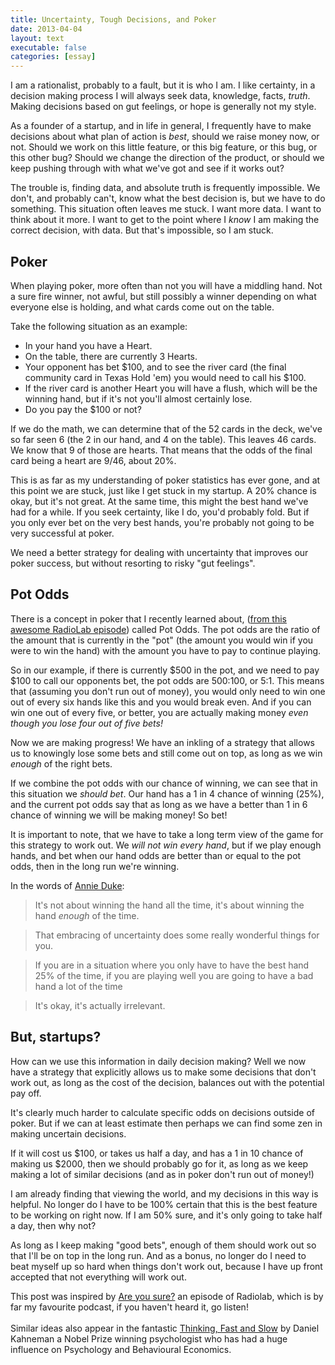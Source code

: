 ```yaml
---
title: Uncertainty, Tough Decisions, and Poker
date: 2013-04-04
layout: text
executable: false
categories: [essay]
---
```


I am a rationalist, probably to a fault, but it is who I am. I like certainty, in a decision making process I will always seek data, knowledge, facts, _truth_. Making decisions based on gut feelings, or hope is generally not my style.

As a founder of a startup, and in life in general, I frequently have to make decisions about what plan of action is _best_, should we raise money now, or not. Should we work on this little feature, or this big feature, or this bug, or this other bug? Should we change the direction of the product, or should we keep pushing through with what we've got and see if it works out?

The trouble is, finding data, and absolute truth is frequently impossible. We don't, and probably can't, know what the best decision is, but we have to do something. This situation often leaves me stuck. I want more data. I want to think about it more. I want to get to the point where I _know_ I am making the correct decision, with data. But that's impossible, so I am stuck.

## Poker

When playing poker, more often than not you will have a middling hand. Not a sure fire winner, not awful, but still possibly a winner depending on what everyone else is holding, and what cards come out on the table.

Take the following situation as an example:

* In your hand you have a Heart.
* On the table, there are currently 3 Hearts.
* Your opponent has bet $100, and to see the river card (the final community card in Texas Hold 'em) you would need to call his $100.
* If the river card is another Heart you will have a flush, which will be the winning hand, but if it's not you'll almost certainly lose.
* Do you pay the $100 or not?

If we do the math, we can determine that of the 52 cards in the deck, we've so far seen 6 (the 2 in our hand, and 4 on the table). This leaves 46 cards. We know that 9 of those are hearts. That means that the odds of the final card being a heart are 9/46, about 20%.

This is as far as my understanding of poker statistics has ever gone, and at this point we are stuck, just like I get stuck in my startup. A 20% chance is okay, but it's not great. At the same time, this might the best hand we've had for a while. If you seek certainty, like I do, you'd probably fold. But if you only ever bet on the very best hands, you're probably not going to be very successful at poker.

We need a better strategy for dealing with uncertainty that improves our poker success, but without resorting to risky "gut feelings".

## Pot Odds

There is a concept in poker that I recently learned about, ([from this awesome RadioLab episode](http://www.radiolab.org/2013/mar/26/)) called Pot Odds. The pot odds are the ratio of the amount that is currently in the "pot" (the amount you would win if you were to win the hand) with the amount you have to pay to continue playing.

So in our example, if there is currently $500 in the pot, and we need to pay $100 to call our opponents bet, the pot odds are 500:100, or 5:1. This means that (assuming you don't run out of money), you would only need to win one out of every six hands like this and you would break even. And if you can win one out of every five, or better, you are actually making money _even though you lose four out of five bets!_ 

Now we are making progress! We have an inkling of a strategy that allows us to knowingly lose some bets and still come out on top, as long as we win _enough_ of the right bets.

If we combine the pot odds with our chance of winning, we can see that in this situation we _should bet_. Our hand has a 1 in 4 chance of winning (25%), and the current pot odds say that as long as we have a better than 1 in 6 chance of winning we will be making money! So bet!

It is important to note, that we have to take a long term view of the game for this strategy to work out. We _will not win every hand_, but if we play enough hands, and bet when our hand odds are better than or equal to the pot odds, then in the long run we're winning.

In the words of [Annie Duke](http://en.wikipedia.org/wiki/Annie_Duke):

> It's not about winning the hand all the time, it's about winning the hand _enough_ of the time.

> That embracing of uncertainty does some really wonderful things for you.

> If you are in a situation where you only have to have the best hand 25% of the time, if you are playing well you are going to have a bad hand a lot of the time

> It's okay, it's actually irrelevant.


## But, startups?

How can we use this information in daily decision making? Well we now have a strategy that explicitly allows us to make some decisions that don't work out, as long as the cost of the decision, balances out with the potential pay off.

It's clearly much harder to calculate specific odds on decisions outside of poker. But if we can at least estimate then perhaps we can find some zen in making uncertain decisions. 

If it will cost us $100, or takes us half a day, and has a 1 in 10 chance of making us $2000, then we should probably go for it, as long as we keep making a lot of similar decisions (and as in poker don't run out of money!)

I am already finding that viewing the world, and my decisions in this way is helpful. No longer do I have to be 100% certain that this is the best feature to be working on right now. If I am 50% sure, and it's only going to take half a day, then why not? 

As long as I keep making "good bets", enough of them should work out so that I'll be on top in the long run. And as a bonus, no longer do I need to beat myself up so hard when things don't work out, because I have up front accepted that not everything will work out.


<p class='acknowledgements'>
This post was inspired by <a href='http://www.radiolab.org/2013/mar/26/'>Are you sure?</a> an episode of Radiolab, which is by far my favourite podcast, if you haven't heard it, go listen!<br><br>Similar ideas also appear in the fantastic <a href='http://www.amazon.co.uk/Thinking-Fast-Slow-Daniel-Kahneman/dp/0141033576'>Thinking, Fast and Slow</a> by Daniel Kahneman a Nobel Prize winning psychologist who has had a huge influence on Psychology and Behavioural Economics. 
</p>

